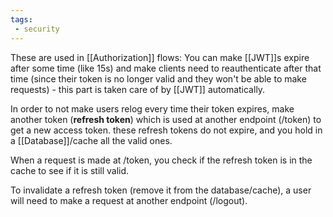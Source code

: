 ```yaml
---
tags:
 - security
---
```


These are used in [[Authorization]] flows: You can make [[JWT]]s expire after some time (like 15s) and make clients need to reauthenticate after that time (since their token is no longer valid and they won't be able to make requests) - this part is taken care of by [[JWT]] automatically.

In order to not make users relog every time their token expires, make another token (**refresh token**) which is used at another endpoint (/token) to get a new access token. these refresh tokens do not expire, and you hold in a [[Database]]/cache all the valid ones.

When a request is made at /token, you check if the refresh token is in the cache to see if it is still valid.

To invalidate a refresh token (remove it from the database/cache), a user will need to make a request at another endpoint (/logout).
